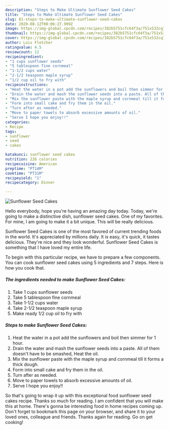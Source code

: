```yaml
---
description: "Steps to Make Ultimate Sunflower Seed Cakes"
title: "Steps to Make Ultimate Sunflower Seed Cakes"
slug: 81-steps-to-make-ultimate-sunflower-seed-cakes
date: 2020-08-12T00:06:27.999Z
image: https://img-global.cpcdn.com/recipes/382b5751cfc64f3a/751x532cq70/sunflower-seed-cakes-recipe-main-photo.jpg
thumbnail: https://img-global.cpcdn.com/recipes/382b5751cfc64f3a/751x532cq70/sunflower-seed-cakes-recipe-main-photo.jpg
cover: https://img-global.cpcdn.com/recipes/382b5751cfc64f3a/751x532cq70/sunflower-seed-cakes-recipe-main-photo.jpg
author: Lois Fletcher
ratingvalue: 4.5
reviewcount: 12
recipeingredient:
- "1 cups sunflower seeds"
- "5 tablespoon fine cornmeal"
- "1-1/2 cups water"
- "2-1/2 teaspoon maple syrup"
- "1/2 cup oil to fry with"
recipeinstructions:
- "Heat the water in a pot add the sunflowers and boil then simmer for 1 hour."
- "Drain the water and mash the sunflower seeds into a paste. All of them doesn&#39;t have to be smashed, Heat the oil."
- "Mix the sunflower paste with the maple syrup and cornmeal till it forms a thick dough."
- "Form into small cake and fry them in the oil."
- "Turn after as needed."
- "Move to paper towels to absorb excessive amounts of oil."
- "Serve I hope you enjoy!!"
categories:
- Recipe
tags:
- sunflower
- seed
- cakes

katakunci: sunflower seed cakes 
nutrition: 226 calories
recipecuisine: American
preptime: "PT14M"
cooktime: "PT31M"
recipeyield: "1"
recipecategory: Dinner

---
```



![Sunflower Seed Cakes](https://img-global.cpcdn.com/recipes/382b5751cfc64f3a/751x532cq70/sunflower-seed-cakes-recipe-main-photo.jpg)

Hello everybody, hope you're having an amazing day today. Today, we're going to make a distinctive dish, sunflower seed cakes. One of my favorites. For mine, I am going to make it a bit unique. This will be really delicious.



Sunflower Seed Cakes is one of the most favored of current trending foods in the world. It's appreciated by millions daily. It is easy, it's quick, it tastes delicious. They're nice and they look wonderful. Sunflower Seed Cakes is something that I have loved my entire life.


To begin with this particular recipe, we have to prepare a few components. You can cook sunflower seed cakes using 5 ingredients and 7 steps. Here is how you cook that.

<!--inarticleads1-->

##### The ingredients needed to make Sunflower Seed Cakes:

1. Take 1 cups sunflower seeds
1. Take 5 tablespoon fine cornmeal
1. Take 1-1/2 cups water
1. Take 2-1/2 teaspoon maple syrup
1. Make ready 1/2 cup oil to fry with




<!--inarticleads2-->

##### Steps to make Sunflower Seed Cakes:

1. Heat the water in a pot add the sunflowers and boil then simmer for 1 hour.
1. Drain the water and mash the sunflower seeds into a paste. All of them doesn&#39;t have to be smashed, Heat the oil.
1. Mix the sunflower paste with the maple syrup and cornmeal till it forms a thick dough.
1. Form into small cake and fry them in the oil.
1. Turn after as needed.
1. Move to paper towels to absorb excessive amounts of oil.
1. Serve I hope you enjoy!!




So that's going to wrap it up with this exceptional food sunflower seed cakes recipe. Thanks so much for reading. I am confident that you will make this at home. There's gonna be interesting food in home recipes coming up. Don't forget to bookmark this page on your browser, and share it to your loved ones, colleague and friends. Thanks again for reading. Go on get cooking!
